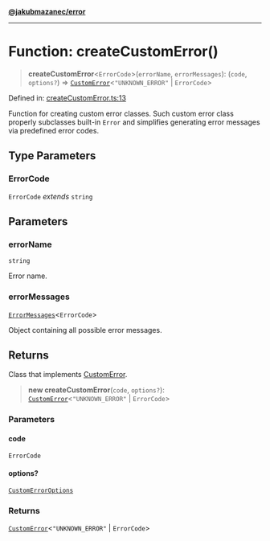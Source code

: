 [**@jakubmazanec/error**](../README.md)

---

# Function: createCustomError()

> **createCustomError**\<`ErrorCode`\>(`errorName`, `errorMessages`): (`code`, `options?`) =>
> [`CustomError`](../type-aliases/CustomError.md)\<`"UNKNOWN_ERROR"` \| `ErrorCode`\>

Defined in:
[createCustomError.ts:13](https://github.com/jakubmazanec/tools/blob/74fa88a6249b3d486436ae7655f4962bc4a86e11/packages/error/source/createCustomError.ts#L13)

Function for creating custom error classes. Such custom error class properly subclasses built-in
`Error` and simplifies generating error messages via predefined error codes.

## Type Parameters

### ErrorCode

`ErrorCode` _extends_ `string`

## Parameters

### errorName

`string`

Error name.

### errorMessages

[`ErrorMessages`](../type-aliases/ErrorMessages.md)\<`ErrorCode`\>

Object containing all possible error messages.

## Returns

Class that implements [CustomError](../type-aliases/CustomError.md).

> **new createCustomError**(`code`, `options?`):
> [`CustomError`](../type-aliases/CustomError.md)\<`"UNKNOWN_ERROR"` \| `ErrorCode`\>

### Parameters

#### code

`ErrorCode`

#### options?

[`CustomErrorOptions`](../type-aliases/CustomErrorOptions.md)

### Returns

[`CustomError`](../type-aliases/CustomError.md)\<`"UNKNOWN_ERROR"` \| `ErrorCode`\>
